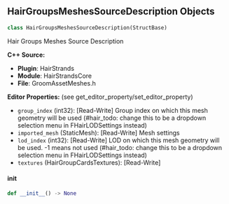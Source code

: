 ## HairGroupsMeshesSourceDescription Objects

```python
class HairGroupsMeshesSourceDescription(StructBase)
```

Hair Groups Meshes Source Description

**C++ Source:**

- **Plugin**: HairStrands
- **Module**: HairStrandsCore
- **File**: GroomAssetMeshes.h

**Editor Properties:** (see get_editor_property/set_editor_property)

- ``group_index`` (int32):  [Read-Write] Group index on which this mesh geometry will be used (#hair_todo: change this to be a dropdown selection menu in FHairLODSettings instead)
- ``imported_mesh`` (StaticMesh):  [Read-Write] Mesh settings
- ``lod_index`` (int32):  [Read-Write] LOD on which this mesh geometry will be used. -1 means not used  (#hair_todo: change this to be a dropdown selection menu in FHairLODSettings instead)
- ``textures`` (HairGroupCardsTextures):  [Read-Write]

<a id="unreal.HairGroupsMeshesSourceDescription.__init__"></a>

#### __init__

```python
def __init__() -> None
```

<a id="unreal.HairSolverSettings"></a>